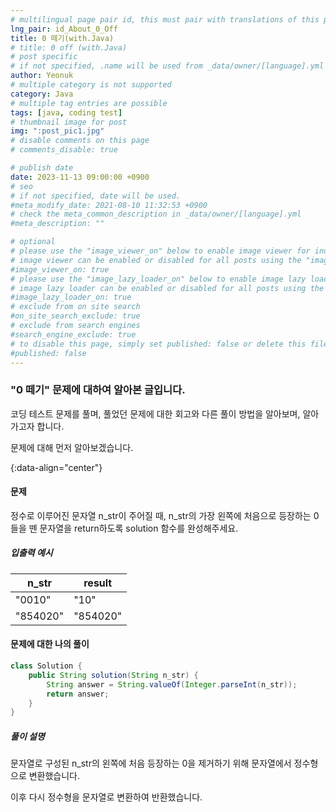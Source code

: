 ```yaml
---
# multilingual page pair id, this must pair with translations of this page. (This name must be unique)
lng_pair: id_About_0_Off
title: 0 떼기(with.Java)
# title: 0 off (with.Java)
# post specific
# if not specified, .name will be used from _data/owner/[language].yml
author: Yeonuk
# multiple category is not supported
category: Java
# multiple tag entries are possible
tags: [java, coding test]
# thumbnail image for post
img: ":post_pic1.jpg"
# disable comments on this page
# comments_disable: true

# publish date
date: 2023-11-13 09:00:00 +0900
# seo
# if not specified, date will be used.
#meta_modify_date: 2021-08-10 11:32:53 +0900
# check the meta_common_description in _data/owner/[language].yml
#meta_description: ""

# optional
# please use the "image_viewer_on" below to enable image viewer for individual pages or posts (_posts/ or [language]/_posts folders).
# image viewer can be enabled or disabled for all posts using the "image_viewer_posts: true" setting in _data/conf/main.yml.
#image_viewer_on: true
# please use the "image_lazy_loader_on" below to enable image lazy loader for individual pages or posts (_posts/ or [language]/_posts folders).
# image lazy loader can be enabled or disabled for all posts using the "image_lazy_loader_posts: true" setting in _data/conf/main.yml.
#image_lazy_loader_on: true
# exclude from on site search
#on_site_search_exclude: true
# exclude from search engines
#search_engine_exclude: true
# to disable this page, simply set published: false or delete this file
#published: false
---
```


<!-- outline-start -->

### "0 떼기" 문제에 대하여 알아본 글입니다.

코딩 테스트 문제를 풀며, 풀었던 문제에 대한 회고와 다른 풀이 방법을 알아보며, 알아가고자 합니다.

문제에 대해 먼저 알아보겠습니다.

{:data-align="center"}

<!-- outline-end -->

#### 문제

정수로 이루어진 문자열 n_str이 주어질 때, n_str의 가장 왼쪽에 처음으로 등장하는 0들을 뗀 문자열을 return하도록 solution 함수를 완성해주세요.

##### 입출력 예시

| n_str    | result   |
| -------- | -------- |
| "0010"   | "10"     |
| "854020" | "854020" |

#### 문제에 대한 나의 풀이

```java
class Solution {
    public String solution(String n_str) {
        String answer = String.valueOf(Integer.parseInt(n_str));
        return answer;
    }
}
```

##### 풀이 설명

문자열로 구성된 n_str의 왼쪽에 처음 등장하는 0을 제거하기 위해 문자열에서 정수형으로 변환했습니다.

이후 다시 정수형을 문자열로 변환하여 반환했습니다.
